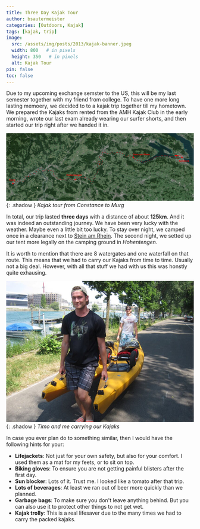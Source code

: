 ```yaml
---
title: Three Day Kajak Tour
author: bsautermeister
categories: [Outdoors, Kajak]
tags: [kajak, trip]
image:
  src: /assets/img/posts/2013/kajak-banner.jpeg
  width: 800   # in pixels
  height: 350   # in pixels
  alt: Kajak Tour
pin: false
toc: false
---
```


Due to my upcoming exchange semster to the US, this will be my last semester together with my friend from college.
To have one more long lasting memoery, we decided to to a kajak trip together till my hometown.
We prepared the Kajaks from rented from the AMH Kajak Club in the early morning, wrote our last exam already wearing our
surfer shorts, and then started our trip right after we handed it in.

![Kajak Tour](/assets/img/posts/2013/kajak-tour.png){: .shadow }
_Kajak tour from Constance to Murg_

In total, our trip lasted **three days** with a distance of about **125km**. And it was indeed an outstanding journey.
We have been very lucky with the weather. Maybe even a little bit too lucky.
To stay over night, we camped once in a clearance next to [Stein am Rhein](https://en.wikipedia.org/wiki/Stein_am_Rhein).
The second night, we setted up our tent more legally on the camping ground in _Hohentengen_.

It is worth to mention that there are 8 watergates and one waterfall on that route. This means that we had to carry
our Kajaks from time to time. Usually not a big deal. However, with all that stuff we had with us this was honstly quite
exhausing.

![Kajak Carrying](/assets/img/posts/2013/kajak-carry.jpeg){: .shadow }
_Timo and me carrying our Kajaks_

In case you ever plan do to something similar, then I would have the following hints for your:

- **Lifejackets**: Not just for your own safety, but also for your comfort. I used them as a mat for my feets, or to sit on top.
- **Biking gloves**: To ensure you are not getting painful blisters after the first day.
- **Sun blocker**: Lots of it. Trust me. I looked like a tomato after that trip.
- **Lots of beverages**: At least we ran out of beer more quickly than we planned.
- **Garbage bags**: To make sure you don't leave anything behind. But you can also use it to protect other things to not get wet.
- **Kajak trolly**: This is a real lifesaver due to the many times we had to carry the packed kajaks.